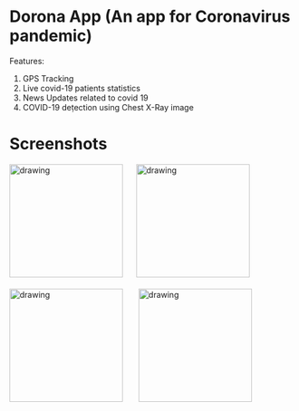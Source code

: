 # Dorona App (An app for Coronavirus pandemic)

Features:
1. GPS Tracking
2. Live covid-19 patients statistics 
3. News Updates related to covid 19
4. COVID-19 deṭection using Chest X-Ray image



# Screenshots
<img src="https://user-images.githubusercontent.com/91896822/176728834-026b3c5f-f50d-475b-8af2-9c0574d2f116.png" alt="drawing" width="200" />&nbsp;&nbsp;&nbsp;&nbsp;&nbsp;
<img src="https://user-images.githubusercontent.com/91896822/176729146-750b23f0-1ab1-44d4-8ca9-16945ab6ee04.png" alt="drawing" width="200"/>
<br><br>
<img src="https://user-images.githubusercontent.com/91896822/176729452-7f8f1b12-3fea-4fae-8254-8e647870b353.png" alt="drawing" width="200"/>
&nbsp;&nbsp;&nbsp;&nbsp;&nbsp;
<img src="https://user-images.githubusercontent.com/91896822/176729788-ef3ec149-140f-4fd0-87d5-f28af5661cdc.png" alt="drawing" width="200"/>

